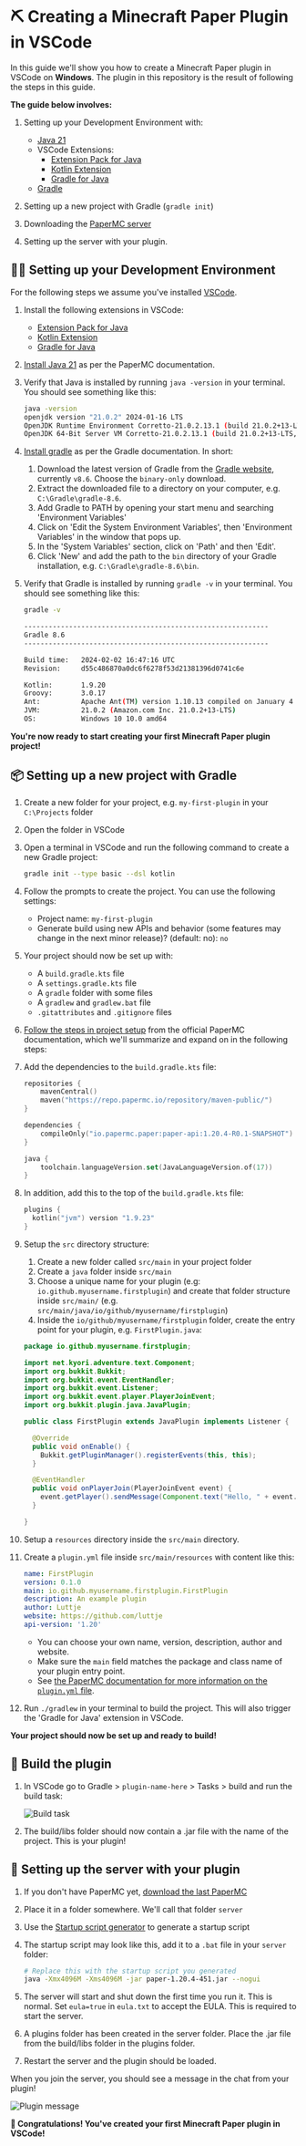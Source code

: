 # ⛏ Creating a Minecraft Paper Plugin in VSCode

In this guide we'll show you how to create a Minecraft Paper plugin in VSCode on **Windows**. The plugin in this repository is the result of following the steps in this guide.

**The guide below involves:**

1. Setting up your Development Environment with:
    - [Java 21](https://docs.papermc.io/misc/java-install)
    - VSCode Extensions:
      - [Extension Pack for Java](https://marketplace.visualstudio.com/items?itemName=vscjava.vscode-java-pack)
      - [Kotlin Extension](https://marketplace.visualstudio.com/items?itemName=mathiasfrohlich.Kotlin)
      - [Gradle for Java](https://marketplace.visualstudio.com/items?itemName=vscjava.vscode-gradle)
    - [Gradle](https://docs.gradle.org/current/userguide/installation.html#windows_installation)

2. Setting up a new project with Gradle (`gradle init`)

3. Downloading the [PaperMC server](https://docs.papermc.io/paper/getting-started#downloading-paper)

4. Setting up the server with your plugin.

## 🐱‍💻 Setting up your Development Environment

For the following steps we assume you've installed [VSCode](https://code.visualstudio.com/).

1. Install the following extensions in VSCode:

    - [Extension Pack for Java](https://marketplace.visualstudio.com/items?itemName=vscjava.vscode-java-pack)
    - [Kotlin Extension](https://marketplace.visualstudio.com/items?itemName=mathiasfrohlich.Kotlin)
    - [Gradle for Java](https://marketplace.visualstudio.com/items?itemName=vscjava.vscode-gradle)

2. [Install Java 21](https://docs.papermc.io/misc/java-install) as per the PaperMC documentation.

3. Verify that Java is installed by running `java -version` in your terminal. You should see something like this:

    ```bash
    java -version
    openjdk version "21.0.2" 2024-01-16 LTS
    OpenJDK Runtime Environment Corretto-21.0.2.13.1 (build 21.0.2+13-LTS)
    OpenJDK 64-Bit Server VM Corretto-21.0.2.13.1 (build 21.0.2+13-LTS, mixed mode, sharing)
    ```

4. [Install gradle](https://docs.gradle.org/current/userguide/installation.html#windows_installation) as per the Gradle documentation. In short:

    1. Download the latest version of Gradle from the [Gradle website](https://gradle.org/releases/), currently `v8.6`. Choose the `binary-only` download.
    2. Extract the downloaded file to a directory on your computer, e.g. `C:\Gradle\gradle-8.6`.
    3. Add Gradle to PATH by opening your start menu and searching 'Environment Variables'
    4. Click on 'Edit the System Environment Variables', then 'Environment Variables' in the window that pops up.
    5. In the 'System Variables' section, click on 'Path' and then 'Edit'.
    6. Click 'New' and add the path to the `bin` directory of your Gradle installation, e.g. `C:\Gradle\gradle-8.6\bin`.

5. Verify that Gradle is installed by running `gradle -v` in your terminal. You should see something like this:

    ```bash
    gradle -v

    ------------------------------------------------------------
    Gradle 8.6
    ------------------------------------------------------------

    Build time:   2024-02-02 16:47:16 UTC
    Revision:     d55c486870a0dc6f6278f53d21381396d0741c6e

    Kotlin:       1.9.20
    Groovy:       3.0.17
    Ant:          Apache Ant(TM) version 1.10.13 compiled on January 4 2023
    JVM:          21.0.2 (Amazon.com Inc. 21.0.2+13-LTS)
    OS:           Windows 10 10.0 amd64
    ```

**You're now ready to start creating your first Minecraft Paper plugin project!**

## 📦 Setting up a new project with Gradle

1. Create a new folder for your project, e.g. `my-first-plugin` in your `C:\Projects` folder

2. Open the folder in VSCode

3. Open a terminal in VSCode and run the following command to create a new Gradle project:

    ```bash
    gradle init --type basic --dsl kotlin
    ```

4. Follow the prompts to create the project. You can use the following settings:

    - Project name: `my-first-plugin`
    - Generate build using new APIs and behavior (some features may change in the next minor release)? (default: no): `no`

5. Your project should now be set up with:

    - A `build.gradle.kts` file
    - A `settings.gradle.kts` file
    - A `gradle` folder with some files
    - A `gradlew` and `gradlew.bat` file
    - `.gitattributes` and `.gitignore` files

6. [Follow the steps in project setup](https://docs.papermc.io/paper/dev/project-setup) from the official PaperMC documentation, which we'll summarize and expand on in the following steps:

7. Add the dependencies to the `build.gradle.kts` file:

    ```kotlin
    repositories {
        mavenCentral()
        maven("https://repo.papermc.io/repository/maven-public/")
    }

    dependencies {
        compileOnly("io.papermc.paper:paper-api:1.20.4-R0.1-SNAPSHOT")
    }

    java {
        toolchain.languageVersion.set(JavaLanguageVersion.of(17))
    }
    ```

8. In addition, add this to the top of the `build.gradle.kts` file:

    ```kotlin
    plugins {
      kotlin("jvm") version "1.9.23"
    }
    ```

9. Setup the `src` directory structure:

    1. Create a new folder called `src/main` in your project folder
    2. Create a `java` folder inside `src/main`
    3. Choose a unique name for your plugin (e.g: `io.github.myusername.firstplugin`) and create that folder structure inside `src/main/` (e.g. `src/main/java/io/github/myusername/firstplugin`)
    4. Inside the `io/github/myusername/firstplugin` folder, create the entry point for your plugin, e.g. `FirstPlugin.java`:

      ```java
      package io.github.myusername.firstplugin;

      import net.kyori.adventure.text.Component;
      import org.bukkit.Bukkit;
      import org.bukkit.event.EventHandler;
      import org.bukkit.event.Listener;
      import org.bukkit.event.player.PlayerJoinEvent;
      import org.bukkit.plugin.java.JavaPlugin;

      public class FirstPlugin extends JavaPlugin implements Listener {

        @Override
        public void onEnable() {
          Bukkit.getPluginManager().registerEvents(this, this);
        }

        @EventHandler
        public void onPlayerJoin(PlayerJoinEvent event) {
          event.getPlayer().sendMessage(Component.text("Hello, " + event.getPlayer().getName() + "!"));
        }

      }
      ```

10. Setup a `resources` directory inside the `src/main` directory.

11. Create a `plugin.yml` file inside `src/main/resources` with content like this:

    ```yaml
    name: FirstPlugin
    version: 0.1.0
    main: io.github.myusername.firstplugin.FirstPlugin
    description: An example plugin
    author: Luttje
    website: https://github.com/luttje
    api-version: '1.20'
    ```

    - You can choose your own name, version, description, author and website.
    - Make sure the `main` field matches the package and class name of your plugin entry point.
    - See [the PaperMC documentation for more information on the `plugin.yml` file](https://docs.papermc.io/paper/dev/plugin-yml).

12. Run `./gradlew` in your terminal to build the project. This will also trigger the 'Gradle for Java' extension in VSCode.

**Your project should now be set up and ready to build!**

## 🔨 Build the plugin

1. In VSCode go to Gradle > `plugin-name-here` > Tasks > build and run the build task:

    ![Build task](./screenshot-build.png)

2. The build/libs folder should now contain a .jar file with the name of the project. This is your plugin!

## 🚀 Setting up the server with your plugin

1. If you don't have PaperMC yet, [download the last PaperMC](https://docs.papermc.io/paper/getting-started#downloading-paper)

2. Place it in a folder somewhere. We'll call that folder `server`

3. Use the [Startup script generator](https://docs.papermc.io/misc/tools/start-script-gen) to generate a startup script

4. The startup script may look like this, add it to a `.bat` file in your `server` folder:

    ```bash
    # Replace this with the startup script you generated
    java -Xmx4096M -Xms4096M -jar paper-1.20.4-451.jar --nogui
    ```

5. The server will start and shut down the first time you run it. This is normal. Set `eula=true` in `eula.txt` to accept the EULA. This is required to start the server.

6. A plugins folder has been created in the server folder. Place the .jar file from the build/libs folder in the plugins folder.

7. Restart the server and the plugin should be loaded.

When you join the server, you should see a message in the chat from your plugin!

![Plugin message](./screenshot-result.png)

**🎉 Congratulations! You've created your first Minecraft Paper plugin in VSCode!**
